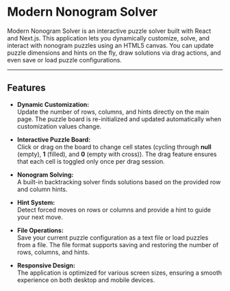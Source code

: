 # Modern Nonogram Solver

Modern Nonogram Solver is an interactive puzzle solver built with React and Next.js. This application lets you dynamically customize, solve, and interact with nonogram puzzles using an HTML5 canvas. You can update puzzle dimensions and hints on the fly, draw solutions via drag actions, and even save or load puzzle configurations.

---

## Features

- **Dynamic Customization:**  
  Update the number of rows, columns, and hints directly on the main page. The puzzle board is re-initialized and updated automatically when customization values change.

- **Interactive Puzzle Board:**  
  Click or drag on the board to change cell states (cycling through **null** (empty), **1** (filled), and **0** (empty with cross)). The drag feature ensures that each cell is toggled only once per drag session.

- **Nonogram Solving:**  
  A built-in backtracking solver finds solutions based on the provided row and column hints.

- **Hint System:**  
  Detect forced moves on rows or columns and provide a hint to guide your next move.

- **File Operations:**  
  Save your current puzzle configuration as a text file or load puzzles from a file. The file format supports saving and restoring the number of rows, columns, and hints.

- **Responsive Design:**  
  The application is optimized for various screen sizes, ensuring a smooth experience on both desktop and mobile devices.
